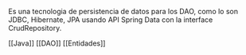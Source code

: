 Es una tecnologia de persistencia de datos para los DAO, como lo son JDBC, Hibernate, JPA usando API Spring Data con la interface CrudRepository.

[[Java]]
[[DAO]]
[[Entidades]]
